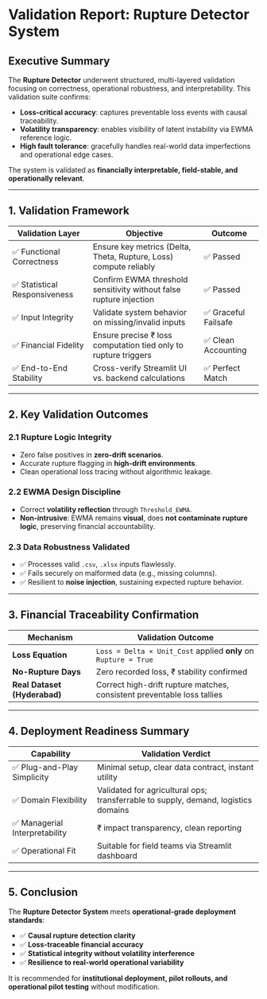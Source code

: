 # Validation Report: Rupture Detector System

## Executive Summary

The **Rupture Detector** underwent structured, multi-layered validation focusing on correctness, operational robustness, and interpretability. This validation suite confirms:

- **Loss-critical accuracy**: captures preventable loss events with causal traceability.
- **Volatility transparency**: enables visibility of latent instability via EWMA reference logic.
- **High fault tolerance**: gracefully handles real-world data imperfections and operational edge cases.

The system is validated as **financially interpretable, field-stable, and operationally relevant**.

---

## 1. Validation Framework

| Validation Layer             | Objective                                                          | Outcome             |
| ---------------------------- | ------------------------------------------------------------------ | ------------------- |
| ✅ Functional Correctness     | Ensure key metrics (Delta, Theta, Rupture, Loss) compute reliably  | ✅ Passed            |
| ✅ Statistical Responsiveness | Confirm EWMA threshold sensitivity without false rupture injection | ✅ Passed            |
| ✅ Input Integrity            | Validate system behavior on missing/invalid inputs                 | ✅ Graceful Failsafe |
| ✅ Financial Fidelity         | Ensure precise ₹ loss computation tied only to rupture triggers    | ✅ Clean Accounting  |
| ✅ End-to-End Stability       | Cross-verify Streamlit UI vs. backend calculations                 | ✅ Perfect Match     |

---

## 2. Key Validation Outcomes

### 2.1 Rupture Logic Integrity

- Zero false positives in **zero-drift scenarios**.
- Accurate rupture flagging in **high-drift environments**.
- Clean operational loss tracing without algorithmic leakage.

### 2.2 EWMA Design Discipline

- Correct **volatility reflection** through `Threshold_EWMA`.
- **Non-intrusive**: EWMA remains **visual**, does **not contaminate rupture logic**, preserving financial accountability.

### 2.3 Data Robustness Validated

- ✅ Processes valid `.csv`, `.xlsx` inputs flawlessly.
- ✅ Fails securely on malformed data (e.g., missing columns).
- ✅ Resilient to **noise injection**, sustaining expected rupture behavior.

---

## 3. Financial Traceability Confirmation

| Mechanism                    | Validation Outcome                                                      |
| ---------------------------- | ----------------------------------------------------------------------- |
| **Loss Equation**            | `Loss = Delta × Unit_Cost` applied **only** on `Rupture = True`         |
| **No-Rupture Days**          | Zero recorded loss, ₹ stability confirmed                               |
| **Real Dataset (Hyderabad)** | Correct high-drift rupture matches, consistent preventable loss tallies |

---

## 4. Deployment Readiness Summary

| Capability                    | Validation Verdict                                                                 |
| ----------------------------- | ---------------------------------------------------------------------------------- |
| ✅ Plug-and-Play Simplicity    | Minimal setup, clear data contract, instant utility                                |
| ✅ Domain Flexibility          | Validated for agricultural ops; transferrable to supply, demand, logistics domains |
| ✅ Managerial Interpretability | ₹ impact transparency, clean reporting                                             |
| ✅ Operational Fit             | Suitable for field teams via Streamlit dashboard                                   |

---

## 5. Conclusion

The **Rupture Detector System** meets **operational-grade deployment standards**:

- ✅ **Causal rupture detection clarity**
- ✅ **Loss-traceable financial accuracy**
- ✅ **Statistical integrity without volatility interference**
- ✅ **Resilience to real-world operational variability**

It is recommended for **institutional deployment, pilot rollouts, and operational pilot testing** without modification.

